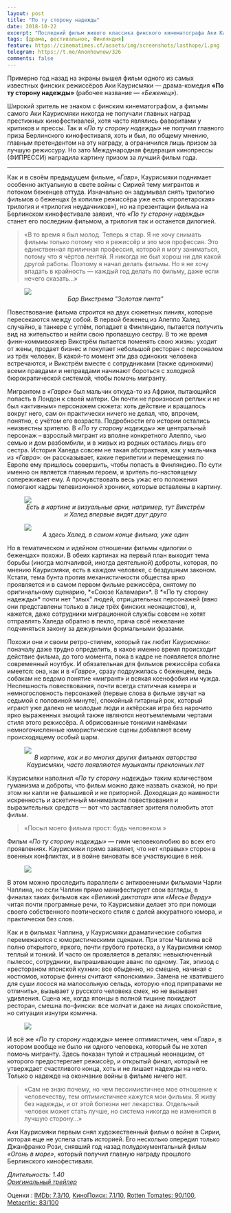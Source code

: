 ```yaml
---
layout: post
title: "По ту сторону надежды"
date: 2018-10-22
excerpt: "Последний фильм живого классика финского кинематографа Аки Каурисмяки."
tags: [драма, фестивальное, Финляндия]
feature: https://cinematimes.cf/assets/img/screenshots/lasthope/1.png
telegram: https://t.me/Anonhownow/326
comments: false
---
```

Примерно год назад на экраны вышел фильм одного из самых известных финских режиссёров Аки Каурисмяки — драма-комедия **«По ту сторону надежды»** (рабочее название — *«Беженец»*).

Широкий зритель не знаком с финским кинематографом, а фильмы самого Аки Каурисмяки никогда не получали главных наград престижных кинофестивалей, хотя часто являлись фаворитами у критиков и прессы. Так и *«По ту сторону надежды»* не получил главного приза Берлинского кинофестиваля, хоть и был, по общему мнению, главным претендентом на эту награду, а ограничился лишь призом за лучшую режиссуру. Но зато Международная федерация кинопрессы (ФИПРЕССИ) наградила картину призом за лучший фильм года.
***
Как и в своём предыдущем фильме, *«Гавр»*, Каурисмяки поднимает особенно актуальную в свете войны с Сирией тему мигрантов и потоком беженцев оттуда. Изначально он задумывал снять трилогию фильмов о беженцах (в копилке режиссёра уже есть «пролетарская» трилогия и «трилогия неудачников»), но на презентации фильма на Берлинском кинофестивале заявил, что *«По ту сторону надежды»* станет его последним фильмом, а трилогия так и останется дилогией.

>«В то время я был молод. Теперь я стар. Я не хочу снимать фильмы только потому что я режиссёр и это моя профессия. Это единственная приличная профессия, которой я могу заниматься, потому что я чёртов лентяй. Я никогда не был хорош ни для какой другой работы. Поэтому я начал делать фильмы. Но я не хочу впадать в крайность — каждый год делать по фильму, даже если нечего сказать...»

<figure>
		<a href="https://cinematimes.cf/assets/img/screenshots/lasthope/2.png"><img src="https://cinematimes.cf/assets/img/screenshots/lasthope/2.png"></a>
    <figcaption><center><i>Бар Викстрема "Золотая пинта"</i></center></figcaption>
</figure>

Повествование фильма строится на двух сюжетных линиях, которые пересекаются между собой. В первой беженец из Алеппо Халед случайно, в танкере с углём, попадает в Финляндию, пытается получить вид на жительство и найти свою пропавшую сестру. В то же время финн-коммивояжер Викстрём пытается поменять свою жизнь: уходит от жены, продает бизнес и покупает небольшой ресторан с персоналом из трёх человек. В какой-то момент эти два одиноких человека встречаются, и Викстрём вместе с сотрудниками (также одинокими) всеми правдами и неправдами начинают бороться с холодной бюрократической системой, чтобы помочь мигранту.

Мигрантом в *«Гавре»* был мальчик откуда-то из Африки, пытающийся попасть в Лондон к своей матери. Он почти не произносил реплик и не был «активным» персонажем сюжета: хоть действие и вращалось вокруг него, сам он практически ничего не делал, что, впрочем, понятно, с учётом его возраста. Подробности его истории остались неизвестны зрителю. В *«По ту сторону надежды»* же центральный персонаж – взрослый мигрант из вполне конкретного Алеппо, чью семью и дом разбомбили, и в живых из родных осталась лишь его сестра. История Халеда совсем не такая абстрактная, как у мальчика из *«Гавра»*: он рассказывает, какие перипетии и перемещения по Европе ему пришлось совершить, чтобы попасть в Финляндию. По сути именно он является главным героем, и зритель по-настоящему сопереживает ему. А прочувствовать весь ужас его положения помогают кадры телевизионной хроники, которые вставлены в картину.

<figure>
		<a href="https://cinematimes.cf/assets/img/screenshots/lasthope/3.png"><img src="https://cinematimes.cf/assets/img/screenshots/lasthope/3.png"></a>
    <figcaption><center><i>Есть в картине и визуальные арки, например, тут Викстрём и Халед впервые видят друг друга</i></center></figcaption>
</figure>
<figure>
		<a href="https://cinematimes.cf/assets/img/screenshots/lasthope/4.png"><img src="https://cinematimes.cf/assets/img/screenshots/lasthope/4.png"></a>
    <figcaption><center><i>А здесь Халед, в самом конце фильма, уже один</i></center></figcaption>
</figure>
Но в тематическом и идейном отношении фильмы «дилогии о беженцах» похожи. В обеих картинах на первый план выходит тема борьбы (иногда молчаливой, иногда деятельной) доброты, которая, по мнению Каурисмяки, есть в каждом человеке, с бездушным законом. Кстати, тема бунта против механистичности общества ярко проявляется и в самом первом фильме режиссёра, снятому по оригинальному сценарию, *«Союзе Каламари»*.
В *«По ту сторону надежды»* почти нет "злых" людей, отрицательных персонажей (явно они представлены только в лице трёх финских неонацистов), и, кажется, даже сотрудники миграционной службы совсем не хотят отправлять Халеда обратно в пекло, пряча своё нежелание подчиняться закону за дежурными формальными фразами.

Похожи они и своим ретро-стилем, который так любит Каурисмяки: поначалу даже трудно определить, в какое именно время происходит действие фильма, до того момента, пока в кадре не появляется вполне современный ноутбук. И обязательная для фильмов режиссёра собака имеется: она, как и в *«Гавре»*, сразу подружилась с беженцем, ведь собакам не ведомо понятие «мигрант» и всякая ксенофобия им чужда. Неспешность повествования, почти всегда статичная камера и немногословность персонажей (первые слова в фильме звучат на седьмой с половиной минуте), спокойный гитарный рок, который играют уже далеко не молодые люди и актёрская игра без нарочито ярко выраженных эмоций также являются неотъемлемыми чертами стиля этого режиссёра. А обрисованные тонкими намёками немногочисленные юмористические сцены добавляют всему происходящему особый шарм.

<figure>
		<a href="https://cinematimes.cf/assets/img/screenshots/lasthope/5.png"><img src="https://cinematimes.cf/assets/img/screenshots/lasthope/5.png"></a>
    <figcaption><center><i>В картине, как и во многих других фильмах авторства Каурисмяки, часто появляются музыканты преклонных лет</i></center></figcaption>
</figure>

Каурисмяки наполнил *«По ту сторону надежды»* таким количеством гуманизма и доброты, что фильм можно даже назвать сказкой, но при этом ни капли не фальшивой и не приторной. Доходящая до наивности искренность и аскетичный минимализм повествования и выразительных средств — вот что заставляет зрителя полюбить этот фильм.

>«Посыл моего фильма прост: будь человеком.»

Фильм *«По ту сторону надежды»* — гимн человеколюбию во всех его проявлениях. Каурисмяки прямо заявляет, что нет «правых» сторон в военных конфликтах, и в войне виноваты все участвующие в ней.

<figure>
		<a href="https://cinematimes.cf/assets/img/screenshots/lasthope/6.png"><img src="https://cinematimes.cf/assets/img/screenshots/lasthope/6.png"></a>
</figure>

В этом можно проследить параллели с антивоенными фильмами Чарли Чаплина, но если Чаплин прямо манифестирует свои взгляды, в финалах таких фильмов как *«Великий диктатор»* или *«Месье Верду»* читая почти програмные речи, то Каурисмяки делает это при помощи своего собственного поэтического стиля с долей аккуратного юмора, и практически без слов.

Как и в фильмах Чаплина, у Каурисмяки драматические события перемежаются с юмористическими сценами. При этом Чаплина всё полно открытого, яркого, почти грубого гротеска, а у Каурисмяки юмор теплый и тонкий. И часто он проявляется в деталях: невыключенный пылесос, сотрудники, выпрашивающие аванс по одному. Так, эпизод с «рестораном японской кухни»: все обыденно, но смешно, начиная с костюмов, которые финны считают «японскими». Замена не хватившего для суши лосося на малосольную сельдь, которую «под приправами не отличить», вызывает у русского человека смех, но не вызывает удивления. Сцена же, когда японцы в полной тишине покидают ресторан, смешна по-фински: все молчат и даже на лицах спокойствие, но ситуация изнутри комична.

<figure>
		<a href="https://cinematimes.cf/assets/img/screenshots/lasthope/7.png"><img src="https://cinematimes.cf/assets/img/screenshots/lasthope/7.png"></a>
</figure>

И всё же *«По ту сторону надежды»* менее оптимистичен, чем *«Гавр»*, в котором вообще не было ни одного человека, который бы не хотел помочь мигранту. Здесь показан тупой и страшный неонацизм, от которого предостерегает режиссёр, и открытый финал, который не утверждает счастливого конца, хоть и не лишает надежды на него. Только о надежде на окончание войны в фильме ничего нет.

>«Сам не знаю почему, но чем пессимистичнее мое отношение к человечеству, тем оптимистичнее кажутся мои фильмы. Я живу без надежды, и от этой болезни нет лекарства. Отдельный человек может стать лучше, но система никогда не изменится в лучшую сторону...»

Аки Каурисмяки первым снял художественный фильм о войне в Сирии, которая еще не успела стать историей. Его несколько опередил только Джанфранко Рози, снявший год назад полудокументальный фильм *«Огонь в море»*, который получил главную награду прошлого Берлинского кинофестиваля.

*Длительность: 1.40* <br>
[*Оригинальный трейлер*](https://www.youtube.com/watch?v=qtiFG6utst8)

Оценки
:   [IMDb: 7.3/10](http://www.imdb.com/title/tt5222918/ "IMDb: международный зрительский рейтинг"), [КиноПоиск: 7.1/10](https://www.kinopoisk.ru/film/po-tu-storonu-nadezhdy-2017-952574/ "КиноПоиск: русский пользовательский рейтинг"), [Rotten Tomates: 90/100](https://www.rottentomatoes.com/m/the_other_side_of_hope/ "Рейтинг критиков: отображает процент положительных рецензий"), [Metacritic: 83/100](http://www.metacritic.com/movie/the-other-side-of-hope "Средняя оценка рецензий критиков")
